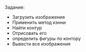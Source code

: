 Задание:
- Загрузить изображения
- Применить метод кэнни
- Найти контур
- Отрисовать его
- определить фигуры по контору
- Вывести все изображения
